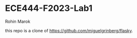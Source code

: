 # ECE444-F2023-Lab1
Rohin Marok 

this repo is a clone of
https://github.com/miguelgrinberg/flasky.
